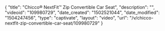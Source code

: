 {
    "title": "Chicco&reg; NextFit&trade; Zip Convertible Car Seat",
    "description": "",
    "videoid": "109980729",
    "date_created": "1502521044",
    "date_modified": "1504247456",
    "type": "captivate",
    "layout": "video",
    "url": "\/v\/chicco-nextfit-zip-convertible-car-seat\/109980729"
}
